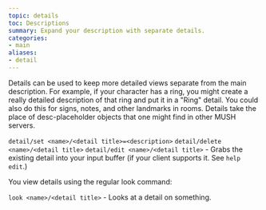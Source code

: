 ```yaml
---
topic: details
toc: Descriptions
summary: Expand your description with separate details.
categories:
- main
aliases:
- detail
---
```

Details can be used to keep more detailed views separate from the main description.  For example, if your character has a ring, you might create a really detailed description of that ring and put it in a "Ring" detail.  You could also do this for signs, notes, and other landmarks in rooms.  Details take the place of desc-placeholder objects that one might find in other MUSH servers.

`detail/set <name>/<detail title>=<description>`
`detail/delete <name>/<detail title>`
`detail/edit <name>/<detail title>` - Grabs the existing detail into your input 
       buffer (if your client supports it.  See `help edit`.)
       
You view details using the regular look command:

`look <name>/<detail title>` - Looks at a detail on something.
